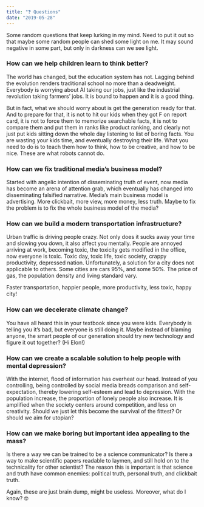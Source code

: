 ```yaml
---
title: "❓ Questions"
date: "2019-05-28"
---
```


Some random questions that keep lurking in my mind. Need to put it out so that maybe some random people can shed some light on me. It may sound negative in some part, but only in darkness can we see light.

### How can we help children learn to think better?
The world has changed, but the education system has not. Lagging behind the evolution renders traditional school no more than a deadweight. Everybody is worrying about AI taking our jobs, just like the industrial revolution taking farmers’ jobs. It is bound to happen and it is a good thing.

But in fact, what we should worry about is get the generation ready for that. And to prepare for that, it is not to hit our kids when they got F on report card, it is not to force them to memorize searchable facts, it is not to compare them and put them in ranks like product ranking, and clearly not just put kids sitting down the whole day listening to list of boring facts. You are wasting your kids time, and eventually destroying their life. What you need to do is to teach them how to think, how to be creative, and how to be nice. These are what robots cannot do.

### How can we fix traditional media’s business model?

Started with angelic intention of disseminating truth of event, now media has become an arena of attention grab, which eventually has changed into disseminating falsified narrative. Media’s main business model is advertising. More clickbait, more view, more money, less truth. Maybe to fix the problem is to fix the whole business model of the media?

### How can we build a modern transportation infrastructure?
Urban traffic is driving people crazy. Not only does it sucks away your time and slowing you down, it also affect you mentally. People are annoyed arriving at work, becoming toxic, the toxicity gets modified in the office, now everyone is toxic. Toxic day, toxic life, toxic society, crappy productivity, depressed nation. Unfortunately, a solution for a city does not applicable to others. Some cities are cars 95%, and some 50%. The price of gas, the population density and living standard vary.

Faster transportation, happier people, more productivity, less toxic, happy city!

### How can we decelerate climate change?
You have all heard this in your textbook since you were kids. Everybody is telling you it’s bad, but everyone is still doing it. Maybe instead of blaming anyone, the smart people of our generation should try new technology and figure it out together? (Hi Elon!)

### How can we create a scalable solution to help people with mental depression?
With the internet, flood of information has overheat our head. Instead of you controlling, being controlled by social media breads comparison and self-expectation, thereby lowering self-esteem and lead to depression. With the population increase, the proportion of lonely people also increase. It is amplified when the society centers around competition, and less on creativity. Should we just let this become the survival of the fittest? Or should we aim for utopian?

### How can we make boring but important idea appealing to the mass?
Is there a way we can be trained to be a science communicator? Is there a way to make scientific papers readable to laymen, and still hold on to the technicality for other scientist? The reason this is important is that science and truth have common enemies: political truth, personal truth, and clickbait truth.

Again, these are just brain dump, might be useless. Moreover, what do I know? 🤓